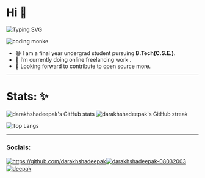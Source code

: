 # Hi  👋

[![Typing SVG](https://readme-typing-svg.herokuapp.com?color=40EDF7&lines=I+am+Deepak)](https://git.io/typing-svg)

<img src="https://user-images.githubusercontent.com/60574055/183017625-af0779ae-0090-406c-867b-1e8ba1995484.gif" alt="coding monke" width="380"/>

- 😄 I am a final year undergrad student pursuing **B.Tech(C.S.E.)**.
- 🌱 I’m currently doing online freelancing work .
- 🎯 Looking forward to contribute to open source more.

***

# Stats: ✨

<img src="https://github-readme-stats.vercel.app/api?username=darakhshadeepak&show_icons=true&theme=tokyonight" alt="darakhshadeepak's GitHub stats" width="400"/> <img src="https://github-readme-streak-stats.herokuapp.com/?user=darakhshadeepak&theme=dark)" alt="darakhshadeepak's GitHub streak" width="400"/>

![Top Langs](https://github-readme-stats.vercel.app/api/top-langs/?username=darakhshadeepak&layout=compact)

---

### Socials:

<p align="left">
<a href="https://github.com/darakhshadeepak" target="blank"><img align="center" src="https://raw.githubusercontent.com/rahuldkjain/github-profile-readme-generator/master/src/images/icons/Social/github.svg" alt="https://github.com/darakhshadeepak" height="30" width="40" /></
<a href="https://linkedin.com/in/darakhshadeepak-08032003" target="blank"><img align="center" src="https://raw.githubusercontent.com/rahuldkjain/github-profile-readme-generator/master/src/images/icons/Social/linked-in-alt.svg" alt="darakhshadeepak-08032003" height="30" width="40" /></a>
<a href="https://www.codechef.com/users/deepak11_0209" target="blank"><img align="center" src="https://cdn.jsdelivr.net/npm/simple-icons@3.1.0/icons/codechef.svg" alt="deepak" height="30" width="40" /></a>
<!-- <a href="https://codeforces.com/profile/deepak0209" target="blank"><img align="center" src="https://user-images.githubusercontent.com/60574055/183023770-f3f3c5e9-7cbe-4b45-b7ab-47ef93d6507d.png
" alt="Deepak" height="30" width="40" /></a>
  
 <a href="https://www.hackerrank.com/darakhshadeepak?hr_r=1" target="blank"><img align="center" src="https://user-images.githubusercontent.com/60574055/183023887-11cb9b16-7333-4889-8826-863d7d7f7a4c.png
" alt="Deepak" height="30" width="40" /></a> -->
 
</p>

---

<h3 align="left">Languages and Tools:</h3>
<p align="left"> 
  <a href="https://www.cprogramming.com/" target="_blank"> <img src="https://raw.githubusercontent.com/devicons/devicon/master/icons/c/c-original.svg" alt="c" width="35" height="35"/> </a> 
  <a href="https://www.w3schools.com/cpp/" target="_blank"> <img src="https://raw.githubusercontent.com/devicons/devicon/master/icons/cplusplus/cplusplus-original.svg" alt="cplusplus" width="35" height="35"/> </a> 
  <a href="https://www.java.com" target="_blank"> <img src="https://raw.githubusercontent.com/devicons/devicon/master/icons/java/java-original.svg" alt="java" width="35" height="35"/> </a> 
  <a href="https://kotlinlang.org" target="_blank"> <img src="https://www.vectorlogo.zone/logos/kotlinlang/kotlinlang-icon.svg" alt="kotlin" width="33" height="33"/> </a>
  <a href="https://git-scm.com/" target="_blank"> <img src="https://www.vectorlogo.zone/logos/git-scm/git-scm-icon.svg" alt="git" width="35" height="35"/> </a> 
</p>
